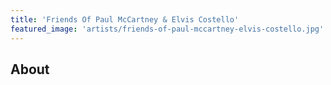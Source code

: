 ```yaml
---
title: 'Friends Of Paul McCartney & Elvis Costello'
featured_image: 'artists/friends-of-paul-mccartney-elvis-costello.jpg'
---
```


## About


